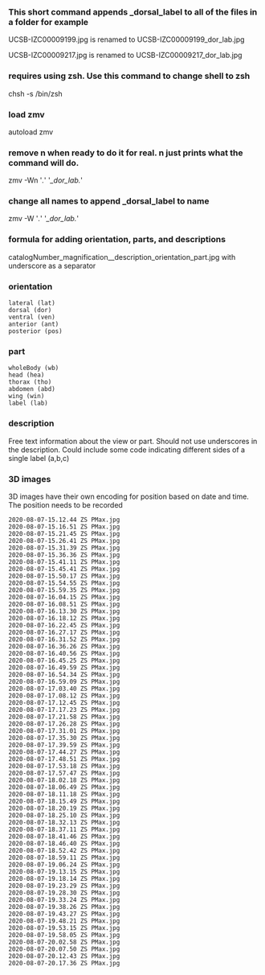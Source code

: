 ### This short command appends _dorsal_label to all of the files in a folder for example 

UCSB-IZC00009199.jpg is renamed to UCSB-IZC00009199_dor_lab.jpg

UCSB-IZC00009217.jpg is renamed to UCSB-IZC00009217_dor_lab.jpg

### requires using zsh. Use this command to change shell to zsh
chsh -s /bin/zsh

### load zmv
autoload zmv

### remove n when ready to do it for real. n just prints what the command will do.
zmv -Wn '*.*' '*_dor_lab.*'

### change all names to append _dorsal_label to name
zmv -W '*.*' '*_dor_lab.*'

### formula for adding orientation, parts, and descriptions
catalogNumber_magnification__description_orientation_part.jpg
with underscore as a separator

### orientation
```
lateral (lat)
dorsal (dor)
ventral (ven)
anterior (ant)
posterior (pos)
```

### part
```
wholeBody (wb)
head (hea)
thorax (tho)
abdomen (abd)
wing (win)
label (lab)
```

### description
Free text information about the view or part. Should not use underscores in the description. Could include some code indicating different sides of a single label (a,b,c)

### 3D images
3D images have their own encoding for position based on date and time. The position needs to be recorded

```
2020-08-07-15.12.44 ZS PMax.jpg
2020-08-07-15.16.51 ZS PMax.jpg
2020-08-07-15.21.45 ZS PMax.jpg
2020-08-07-15.26.41 ZS PMax.jpg
2020-08-07-15.31.39 ZS PMax.jpg
2020-08-07-15.36.36 ZS PMax.jpg
2020-08-07-15.41.11 ZS PMax.jpg
2020-08-07-15.45.41 ZS PMax.jpg
2020-08-07-15.50.17 ZS PMax.jpg
2020-08-07-15.54.55 ZS PMax.jpg
2020-08-07-15.59.35 ZS PMax.jpg
2020-08-07-16.04.15 ZS PMax.jpg
2020-08-07-16.08.51 ZS PMax.jpg
2020-08-07-16.13.30 ZS PMax.jpg
2020-08-07-16.18.12 ZS PMax.jpg
2020-08-07-16.22.45 ZS PMax.jpg
2020-08-07-16.27.17 ZS PMax.jpg
2020-08-07-16.31.52 ZS PMax.jpg
2020-08-07-16.36.26 ZS PMax.jpg
2020-08-07-16.40.56 ZS PMax.jpg
2020-08-07-16.45.25 ZS PMax.jpg
2020-08-07-16.49.59 ZS PMax.jpg
2020-08-07-16.54.34 ZS PMax.jpg
2020-08-07-16.59.09 ZS PMax.jpg
2020-08-07-17.03.40 ZS PMax.jpg
2020-08-07-17.08.12 ZS PMax.jpg
2020-08-07-17.12.45 ZS PMax.jpg
2020-08-07-17.17.23 ZS PMax.jpg
2020-08-07-17.21.58 ZS PMax.jpg
2020-08-07-17.26.28 ZS PMax.jpg
2020-08-07-17.31.01 ZS PMax.jpg
2020-08-07-17.35.30 ZS PMax.jpg
2020-08-07-17.39.59 ZS PMax.jpg
2020-08-07-17.44.27 ZS PMax.jpg
2020-08-07-17.48.51 ZS PMax.jpg
2020-08-07-17.53.18 ZS PMax.jpg
2020-08-07-17.57.47 ZS PMax.jpg
2020-08-07-18.02.18 ZS PMax.jpg
2020-08-07-18.06.49 ZS PMax.jpg
2020-08-07-18.11.18 ZS PMax.jpg
2020-08-07-18.15.49 ZS PMax.jpg
2020-08-07-18.20.19 ZS PMax.jpg
2020-08-07-18.25.10 ZS PMax.jpg
2020-08-07-18.32.13 ZS PMax.jpg
2020-08-07-18.37.11 ZS PMax.jpg
2020-08-07-18.41.46 ZS PMax.jpg
2020-08-07-18.46.40 ZS PMax.jpg
2020-08-07-18.52.42 ZS PMax.jpg
2020-08-07-18.59.11 ZS PMax.jpg
2020-08-07-19.06.24 ZS PMax.jpg
2020-08-07-19.13.15 ZS PMax.jpg
2020-08-07-19.18.14 ZS PMax.jpg
2020-08-07-19.23.29 ZS PMax.jpg
2020-08-07-19.28.30 ZS PMax.jpg
2020-08-07-19.33.24 ZS PMax.jpg
2020-08-07-19.38.26 ZS PMax.jpg
2020-08-07-19.43.27 ZS PMax.jpg
2020-08-07-19.48.21 ZS PMax.jpg
2020-08-07-19.53.15 ZS PMax.jpg
2020-08-07-19.58.05 ZS PMax.jpg
2020-08-07-20.02.58 ZS PMax.jpg
2020-08-07-20.07.50 ZS PMax.jpg
2020-08-07-20.12.43 ZS PMax.jpg
2020-08-07-20.17.36 ZS PMax.jpg
```

